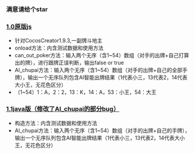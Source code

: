 ### 满意请给个star
### [1.0原版js](https://github.com/IMGameDesigner/PokerGame/blob/master/a.js)
* 针对CocosCreator1.9.3,一副牌斗地主
* onload方法：内含测试数据和使用方法
* can_out_poker方法：输入两个无序（含1~54）数组（对手的出牌+自己打算出的牌），进行跟牌正误判断，输出false or true
* AI_chupai方法：输入两个无序（含1~54）数组（对手的出牌+自己的全部手牌），输出一个无序队列包含AI智能出牌结果（1代表小三，13代表2，14代表大小王，无花色区分）
* （1~54）1：A，2：2，13：K，14：A，53：小王，54：大王
### [1.1java版（修改了AI_chupai的部分bug）](https://github.com/IMGameDesigner/PokerGame/blob/master/landowner.java)
* 构造方法：内含测试数据和使用方法
* AI_chupai方法：输入两个无序（含1~54）数组（对手的出牌+自己的手牌），输出一个无序队列包含AI智能出牌结果（1代表小三，13代表2，14代表大小王，无花色区分）

